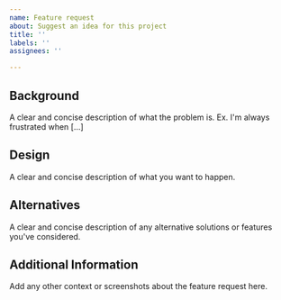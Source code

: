 ```yaml
---
name: Feature request
about: Suggest an idea for this project
title: ''
labels: ''
assignees: ''

---
```


## Background

A clear and concise description of what the problem is. Ex. I'm always frustrated when [...]

## Design

A clear and concise description of what you want to happen.

## Alternatives

A clear and concise description of any alternative solutions or features you've considered.

## Additional Information

Add any other context or screenshots about the feature request here.
